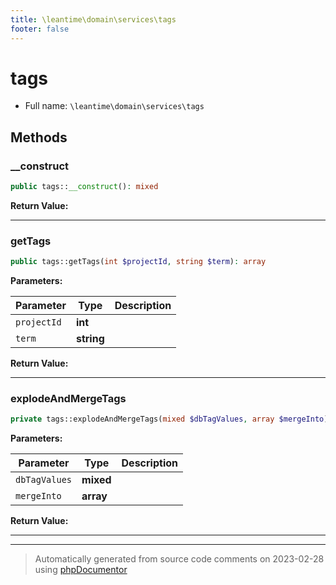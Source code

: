 ```yaml
---
title: \leantime\domain\services\tags
footer: false
---
```


# tags





* Full name: `\leantime\domain\services\tags`



## Methods

### __construct



```php
public tags::__construct(): mixed
```









**Return Value:**





---
### getTags



```php
public tags::getTags(int $projectId, string $term): array
```








**Parameters:**

| Parameter | Type | Description |
|-----------|------|-------------|
| `projectId` | **int** |  |
| `term` | **string** |  |


**Return Value:**





---
### explodeAndMergeTags



```php
private tags::explodeAndMergeTags(mixed $dbTagValues, array $mergeInto): array
```








**Parameters:**

| Parameter | Type | Description |
|-----------|------|-------------|
| `dbTagValues` | **mixed** |  |
| `mergeInto` | **array** |  |


**Return Value:**





---


---
> Automatically generated from source code comments on 2023-02-28 using [phpDocumentor](http://www.phpdoc.org/)
